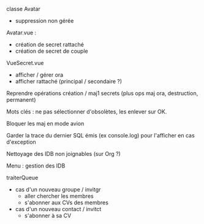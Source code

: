 classe Avatar
- suppression non gérée

Avatar.vue :
- création de secret rattaché
- création de secret de couple

VueSecret.vue
- afficher / gérer ora
- afficher rattaché (principal / secondaire ?)

Reprendre opérations création / maj1 secrets (plus ops maj ora, destruction, permanent)

Mots clés : ne pas sélectionner d'obsolètes, les enlever sur OK.

Bloquer les maj en mode avion

Garder la trace du dernier SQL émis (ex console.log) pour l'afficher en cas d'exception

Nettoyage des IDB non joignables (sur Org ?)

Menu : gestion des IDB

traiterQueue
- cas d'un nouveau groupe / invitgr
  - aller chercher les membres
  - s'abonner aux CVs des membres
- cas d'un nouveau contact / invitct
  - s'abonner à sa CV
